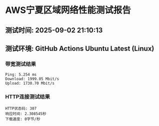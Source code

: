 # AWS宁夏区域网络性能测试报告
## 测试时间: 2025-09-02 21:10:13
## 测试环境: GitHub Actions Ubuntu Latest (Linux)

### 带宽测试结果
```
Ping: 5.254 ms
Download: 1999.05 Mbit/s
Upload: 1730.70 Mbit/s
```

### HTTP连接测试结果
```
HTTP状态码: 307
响应时间: 2.308545秒
下载速度: 0字节/秒
```

